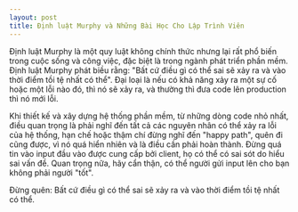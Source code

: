 ```yaml
---
layout: post
title: Định luật Murphy và Những Bài Học Cho Lập Trình Viên
---
```

Định luật Murphy là một quy luật không chính thức nhưng lại rất phổ biến trong cuộc sống và công việc, đặc biệt là trong ngành phát triển phần mềm. Định luật Murphy phát biều rằng: "Bất cứ điều gì có thể sai sẽ xảy ra và vào thời điểm tồi tệ nhất có thể". Đại loại là nếu có khả năng xảy ra một sự cố hoặc một lỗi nào đó, thì nó sẽ xảy ra, và thường thì đưa code lên production thì nó mới lỗi.

Khi thiết kế và xây dựng hệ thống phần mềm, từ những dòng code nhỏ nhất, điều quan trọng là phải nghĩ đến tất cả các nguyên nhân có thể xảy ra lỗi của hệ thống, hạn chế hoặc thậm chí đừng nghĩ đến "happy path", quên đi cũng được, vì nó quá hiển nhiên và là điều cần phải hoàn thành. Đừng quá tin vào input đầu vào được cung cấp bởi client, họ có thể có sai sót do hiểu sai vấn đề. Quan trọng nữa, hãy cẩn thận, có thể người gửi input lên cho bạn không phải người "tốt".

Đừng quên: Bất cứ điều gì có thể sai sẽ xảy ra và vào thời điểm tồi tệ nhất có thể.
